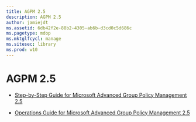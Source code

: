 ```yaml
---
title: AGPM 2.5
description: AGPM 2.5
author: jamiejdt
ms.assetid: 6db42f2e-88b2-4305-ab6b-d3cd0c5d686c
ms.pagetype: mdop
ms.mktglfcycl: manage
ms.sitesec: library
ms.prod: w10
---
```



# AGPM 2.5


-   [Step-by-Step Guide for Microsoft Advanced Group Policy Management 2.5](step-by-step-guide-for-microsoft-advanced-group-policy-management-25.md)

-   [Operations Guide for Microsoft Advanced Group Policy Management 2.5](operations-guide-for-microsoft-advanced-group-policy-management-25.md)

 

 





